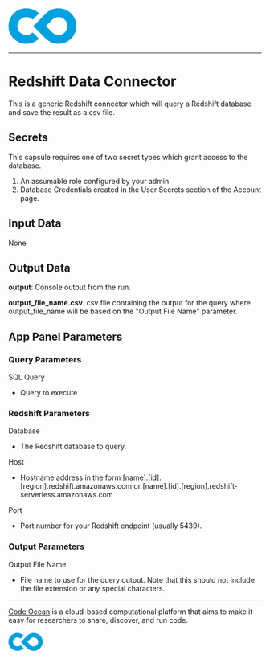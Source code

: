 [![Code Ocean Logo](images/CO_logo_135x72.png)](http://codeocean.com/product)

<hr>

# Redshift Data Connector

This is a generic Redshift connector which will query a Redshift database and save the result as a csv file. 

## Secrets

This capsule requires one of two secret types which grant access to the database. 

1. An assumable role configured by your admin.
2. Database Credentials created in the User Secrets section of the Account page. 

## Input Data

None

## Output Data

**output**: Console output from the run.

**output_file_name.csv**: csv file containing the output for the query where output_file_name will be based on the "Output File Name" parameter. 

## App Panel Parameters

### Query Parameters

SQL Query
- Query to execute 

### Redshift Parameters

Database
- The Redshift database to query. 

Host
- Hostname address in the form [name].[id].[region].redshift.amazonaws.com or [name].[id].[region].redshift-serverless.amazonaws.com

Port
- Port number for your Redshift endpoint (usually 5439). 

### Output Parameters

Output File Name
- File name to use for the query output. Note that this should not include the file extension or any special characters. 

<hr>

[Code Ocean](https://codeocean.com/) is a cloud-based computational platform that aims to make it easy for researchers to share, discover, and run code.<br /><br />
[![Code Ocean Logo](images/CO_logo_68x36.png)](https://www.codeocean.com)


